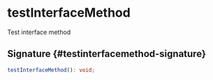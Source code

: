 
# testInterfaceMethod

Test interface method

## Signature {#testinterfacemethod-signature}

```typescript
testInterfaceMethod(): void;
```
